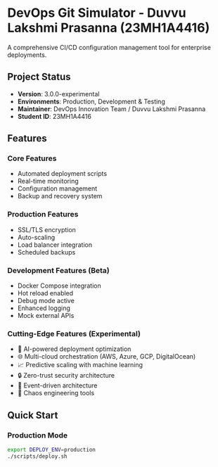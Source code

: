 # DevOps Git Simulator - Duvvu Lakshmi Prasanna (23MH1A4416)

A comprehensive CI/CD configuration management tool for enterprise deployments.

## Project Status
- **Version**: 3.0.0-experimental
- **Environments**: Production, Development & Testing
- **Maintainer**: DevOps Innovation Team / Duvvu Lakshmi Prasanna
- **Student ID**: 23MH1A4416

## Features

### Core Features
- Automated deployment scripts
- Real-time monitoring
- Configuration management
- Backup and recovery system

### Production Features
- SSL/TLS encryption
- Auto-scaling
- Load balancer integration
- Scheduled backups

### Development Features (Beta)
- Docker Compose integration
- Hot reload enabled
- Debug mode active
- Enhanced logging
- Mock external APIs

### Cutting-Edge Features (Experimental)
- 🤖 AI-powered deployment optimization
- 🌐 Multi-cloud orchestration (AWS, Azure, GCP, DigitalOcean)
- 📈 Predictive scaling with machine learning
- 🔒 Zero-trust security architecture
- 🌊 Event-driven architecture
- 🎯 Chaos engineering tools

## Quick Start

### Production Mode
```bash
export DEPLOY_ENV=production
./scripts/deploy.sh
